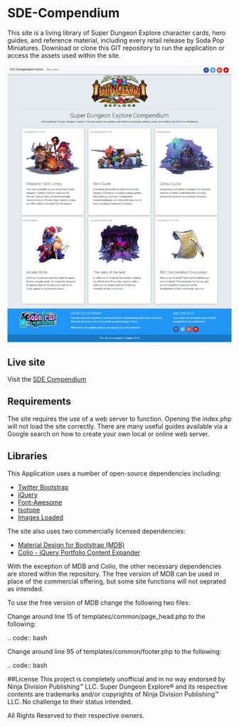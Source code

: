 # SDE-Compendium
This site is a living library of Super Dungeon Explore character cards, hero guides, and reference material, including every retail release by Soda Pop Miniatures. Download or clone this GIT repository to run the application or access the assets used within the site.

![Alt text](/img/bg/sde-compendium-pinterest.png?raw=true "SDE Compendium homepage")

## Live site
Visit the [SDE Compendium](http://sde.invarti,com)

## Requirements
The site requires the use of a web server to function. Opening the index.php will not load the site correctly. There are many useful guides available via a Google search on how to create your own local or online web server.

## Libraries
This Application uses a number of open-source dependencies including:

- [Twitter Bootstrap](http://getbootstrap.com/)
- [jQuery](https://jquery.com/)
- [Font-Awesome](http://fontawesome.io/)
- [Isotope](http://isotope.metafizzy.co/v2/)
- [Images Loaded](https://plugins.jquery.com/imagesloaded/)

The site also uses two commercially licensed dependencies:

- [Material Design for Bootstrap (MDB)](https://mdbootstrap.com/)
- [Colio - jQuery Portfolio Content Expander](https://codecanyon.net/item/colio-jquery-portfolio-content-expander-plugin/6507310)

With the exception of MDB and Colio, the other necessary dependencies are stored within the repository. The free version of MDB can be used in place of the commercial offering, but some site functions will not oeprated as intended.

To use the free version of MDB change the following two files:

Change around line 15 of templates/common/page_head.php to the following:

.. code:: bash
    <!-- Material Design Bootstrap MDB -->
    <link href="https://cdnjs.cloudflare.com/ajax/libs/mdbootstrap/4.3.0/css/mdb.min.css" type="text/css" rel="stylesheet">

Change around line 95 of templates/common/footer.php to the following:

.. code:: bash
    <!-- MDB core JavaScript -->
    <script type="text/javascript" src="https://cdnjs.cloudflare.com/ajax/libs/mdbootstrap/4.3.0/js/mdb.min.js"></script>


##License
This project is completely unofficial and in no way endorsed by Ninja Division Publishing™ LLC. Super Dungeon Explore® and its respective contents are trademarks and/or copyrights of Ninja Division Publishing™ LLC. No challenge to their status intended.

All Rights Reserved to their respective owners.
